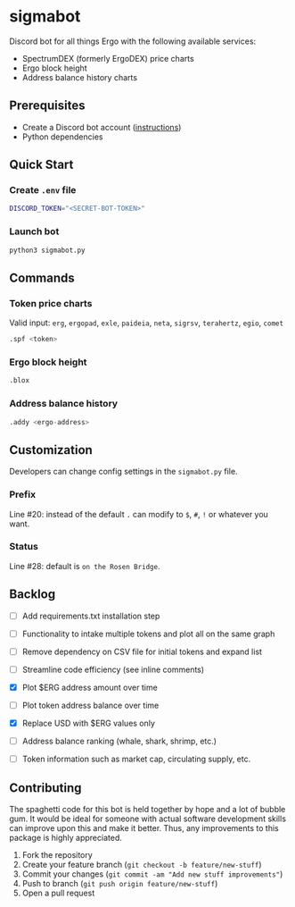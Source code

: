 # sigmabot

Discord bot for all things Ergo with the following available services:

* SpectrumDEX (formerly ErgoDEX) price charts
* Ergo block height
* Address balance history charts

## Prerequisites

* Create a Discord bot account ([instructions](https://discordpy.readthedocs.io/en/stable/discord.html))
* Python dependencies

## Quick Start

### Create `.env` file

```bash
DISCORD_TOKEN="<SECRET-BOT-TOKEN>"
```

### Launch bot

```python
python3 sigmabot.py
```

## Commands

### Token price charts

Valid input: `erg`, `ergopad`, `exle`, `paideia`, `neta`, `sigrsv`, `terahertz`, `egio`, `comet`

```python
.spf <token>
```

### Ergo block height

```python
.blox 
```

### Address balance history 

```python
.addy <ergo-address>
```

## Customization

Developers can change config settings in the `sigmabot.py` file.

### Prefix

Line #20: instead of the default `.` can modify to `$`, `#`, `!` or whatever you want.

### Status

Line #28: default is `on the Rosen Bridge`.

## Backlog

- [ ] Add requirements.txt installation step
- [ ] Functionality to intake multiple tokens and plot all on the same graph
- [ ] Remove dependency on CSV file for initial tokens and expand list
- [ ] Streamline code efficiency (see inline comments)
- [x] Plot $ERG address amount over time 
- [ ] Plot token address balance over time 
- [x] Replace USD with $ERG values only
- [ ] Address balance ranking (whale, shark, shrimp, etc.)
- [ ] Token information such as market cap, circulating supply, etc.


## Contributing

The spaghetti code for this bot is held together by hope and a lot of bubble gum. It would be ideal for someone with actual software development skills can improve upon this and make it better. Thus, any improvements to this package is highly appreciated.

1. Fork the repository
2. Create your feature branch (`git checkout -b feature/new-stuff`)
3. Commit your changes (`git commit -am "Add new stuff improvements"`)
4. Push to branch (`git push origin feature/new-stuff`)
5. Open a pull request

